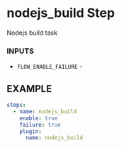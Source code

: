 
# nodejs_build Step
Nodejs build task

### INPUTS
* `FLOW_ENABLE_FAILURE` - 

## EXAMPLE 

```yml
steps:
  - name: nodejs_build
    enable: true
    failure: true
    plugin:
      name: nodejs_build

```
